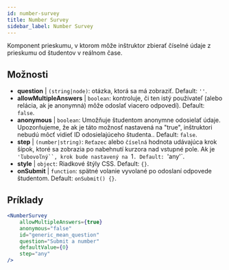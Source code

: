 ```yaml
---
id: number-survey
title: Number Survey
sidebar_label: Number Survey
---
```


Komponent prieskumu, v ktorom môže inštruktor zbierať číselné údaje z prieskumu od študentov v reálnom čase.

## Možnosti

* __question__ | `(string|node)`: otázka, ktorá sa má zobraziť. Default: `''`.
* __allowMultipleAnswers__ | `boolean`: kontroluje, či ten istý používateľ (alebo relácia, ak je anonymná) môže odoslať viacero odpovedí). Default: `false`.
* __anonymous__ | `boolean`: Umožňuje študentom anonymne odosielať údaje. Upozorňujeme, že ak je táto možnosť nastavená na "true", inštruktori nebudú môcť vidieť ID odosielajúceho študenta.. Default: `false`.
* __step__ | `(number|string)`: `Reťazec` alebo `číselná` hodnota udávajúca krok šípok, ktoré sa zobrazia po nabehnutí kurzora nad vstupné pole. Ak je `'ľubovoľný``, krok bude nastavený na `1`. Default: `'any'`.
* __style__ | `object`: Riadkové štýly CSS. Default: `{}`.
* __onSubmit__ | `function`: spätné volanie vyvolané po odoslaní odpovede študentom. Default: `onSubmit() {}`.


## Príklady

```jsx live
<NumberSurvey
    allowMultipleAnswers={true}
    anonymous="false"
    id="generic_mean_question"
    question="Submit a number"
    defaultValue={0}
    step="any"
/>
```

